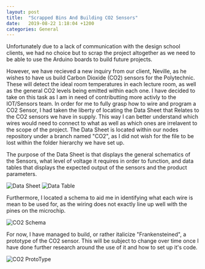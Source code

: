```yaml
---
layout: post
title:  "Scrapped Bins And Building CO2 Sensors"
date:   2019-08-22 1:18:04 +1200
categories: General
---
```


Unfortunately due to a lack of communication with the design school clients, 
 we had no choice but to scrap the project altogether as we need to be able to use the Arduino boards
 to build future projects.
 
However, we have recieved a new inquiry from our client, Neville, as he wishes to have us build Carbon
Dioxide (CO2) sensors for the Polytechnic. These will detect the ideal room temperatures in each lecture room, 
as well as the general CO2 levels being emitted within each one. I have decided to take on this task as I am in need of
 contributting more activly to the IOT/Sensors team. In order for me to fully grasp how to wire and program a CO2 Sensor,
 I had taken the liberty of locating the Data Sheet that Relates to the CO2 sensors we have in supply. This way I can better 
 understand which wires would need to connect to what as well as which ones are irrelavent to the scope of the project. The Data Sheet is located
  within our nodes repository under a branch named "CO2", as I did not wish for the file to be lost within the folder hierarchy we have set up.
  
The purpose of the Data Sheet is that displays the general schematics of the Sensors, what level of voltage it requires in order to function,
 and data tables that displays the expected output of the sensors and the product parameters. 
 
<img src= "{{site.baseurl}}/assets/Images/productParameters.PNG" alt = "Data Sheet">

<img src= "{{site.baseurl}}/assets/Images/productOutput.PNG" alt = "Data Table">

Furthermore, I located a schema to aid me in identifying what each wire is mean to be used for, as the wiring does
 not exactly line up well with the pines on the microchip.
 
<img src= "{{site.baseurl}}/assets/Images/CO2-schema.jpg" alt = "CO2 Schema">

For now, I have managed to build, or rather italicize "Frankensteined", a prototype of the CO2 sensor. This will be subject to change over time
 once I have done further research around the use of it and how to set up it's code.
 
<img src= "{{site.baseurl}}/assets/Images/CO2First.jpg" alt = "CO2 ProtoType">

